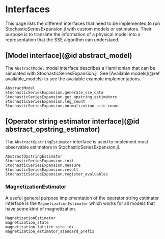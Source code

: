 # Interfaces

This page lists the different interfaces that need to be implemented to run StochasticSeriesExpansion.jl with custom models or estimators. Their purpose is to translate the information of a physical model into a representation that the SSE algorithm can understand.

## [Model interface](@id abstract_model)

The `AbstractModel` model interface describes a Hamiltonian that can be simulated with StochasticSeriesExpansion.jl. See [Available models](@ref available_models) to see the available example implementations. 

```@docs
AbstractModel
StochasticSeriesExpansion.generate_sse_data
StochasticSeriesExpansion.get_opstring_estimators
StochasticSeriesExpansion.leg_count
StochasticSeriesExpansion.normalization_site_count
```

## [Operator string estimator interface](@id abstract_opstring_estimator)

The `AbstractOpstringEstimator` interface is used to implement most observable estimators in StochasticSeriesExpansion.jl.

```@docs
AbstractOpstringEstimator
StochasticSeriesExpansion.init
StochasticSeriesExpansion.measure
StochasticSeriesExpansion.result
StochasticSeriesExpansion.register_evaluables
```

### MagnetizationEstimator
A useful general purpose implementation of the operator string estimator interface is the `MagnetizationEstimator` which works for all models that have
some kind of magnetization.
```@docs
MagnetizationEstimator
magnetization_state
magnetization_lattice_site_idx
magnetization_estimator_standard_prefix
```
